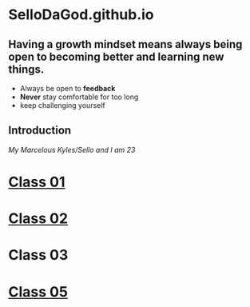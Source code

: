 # SelloDaGod.github.io
## Having a growth mindset means always being open to becoming better and learning new things.
* Always be open to **feedback**
* **Never** stay comfortable for too long
* keep challenging yourself
## Introduction
*My Marcelous Kyles/Sello and I am 23*

# [Class 01]()
# [Class 02](https://github.com/SelloDaGod/SelloDaGod.github.io/blob/17a0a295f46fb08b4369a3111db9afa72e545be8/Class%2002)
# Class 03
# [Class 05](https://github.com/SelloDaGod/SelloDaGod.github.io/blob/1f7198c26ee7919dfc3a10d961d0d3bbea62f84d/102/Class%2005)
